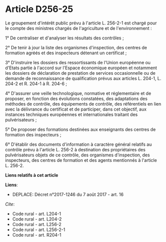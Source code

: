 # Article D256-25

Le groupement d'intérêt public prévu à l'article L. 256-2-1 est chargé pour le compte des ministres chargés de l'agriculture
et de l'environnement : 

1° De centraliser et d'analyser les résultats des contrôles ; 

2° De tenir à jour la liste des organismes d'inspection, des centres de formation agréés et des inspecteurs détenant un
certificat ; 

3° D'instruire les dossiers des ressortissants de l'Union européenne ou d'Etats partie à l'accord sur l'Espace économique
européen et notamment les dossiers de déclaration de prestation de services occasionnelle ou de demande de reconnaissance de
qualification prévus aux articles L. 204-1, L. 204-2 et R. 204-1 à R. 204-6 ; 

4° D'assurer une veille technologique, normative et réglementaire et de proposer, en fonction des évolutions constatées, des
adaptations des méthodes de contrôle, des équipements de contrôle, des référentiels en lien avec la délivrance du certificat
et de participer, dans cet objectif, aux instances techniques européennes et internationales traitant des pulvérisateurs ; 

5° De proposer des formations destinées aux enseignants des centres de formation des inspecteurs ; 

6° D'établir des documents d'information à caractère général relatifs au contrôle prévu à l'article L. 256-2 à destination
des propriétaires des pulvérisateurs objets de ce contrôle, des organismes d'inspection, des inspecteurs, des centres de
formation et des agents mentionnés à l'article L. 256-2.

**Liens relatifs à cet article**

**Liens**:

  - DEPLACE: Décret n°2017-1246 du 7 août 2017 - art. 16

_Cite_:

  - Code rural - art. L204-1
  - Code rural - art. L204-2
  - Code rural - art. L256-2
  - Code rural - art. L256-2-1
  - Code rural - art. R204-1
